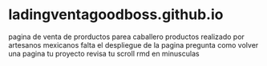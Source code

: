 # ladingventagoodboss.github.io
pagina de venta de prorductos parea caballero
productos realizado por artesanos mexicanos
falta el despliegue de la pagina 
pregunta como volver una pagina tu proyecto 
revisa tu scroll
rmd en minusculas
